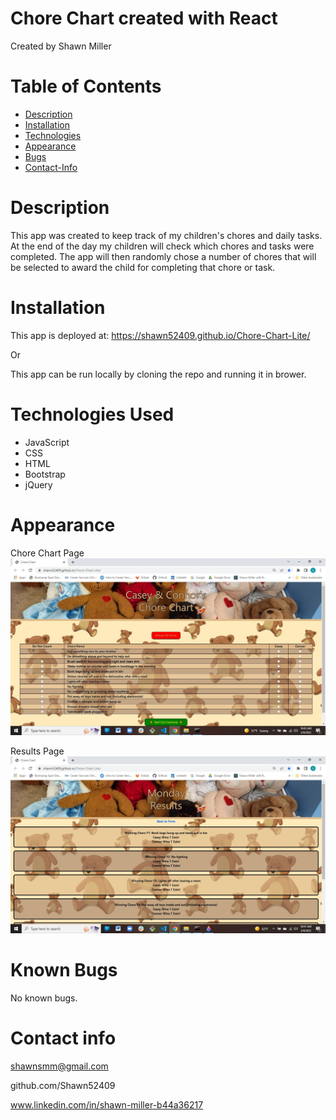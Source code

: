 # Chore Chart created with React
Created by Shawn Miller

# Table of Contents
* [Description](#Description)
* [Installation](#Installation)
* [Technologies](#Technologies)
* [Appearance](#Appearance)
* [Bugs](#Bugs)
* [Contact-Info](#Contact-Info)

# Description
This app was created to keep track of my children's chores and daily tasks. At the end of the day my children will check which chores and tasks were completed. The app will then randomly chose a number of chores that will be selected to award the child for completing that chore or task.

# Installation
This app is deployed at: https://shawn52409.github.io/Chore-Chart-Lite/

Or

This app can be run locally by cloning the repo and running it in brower.

# Technologies Used
- JavaScript
- CSS
- HTML
- Bootstrap
- jQuery

# Appearance
Chore Chart Page
![Screenshot of website](./assets/img/app-screenshot.jpg)

Results Page
![Screenshot of website](./assets/img/app-screenshot2.jpg)

# Known Bugs
No known bugs.

# Contact info
shawnsmm@gmail.com

github.com/Shawn52409

www.linkedin.com/in/shawn-miller-b44a36217